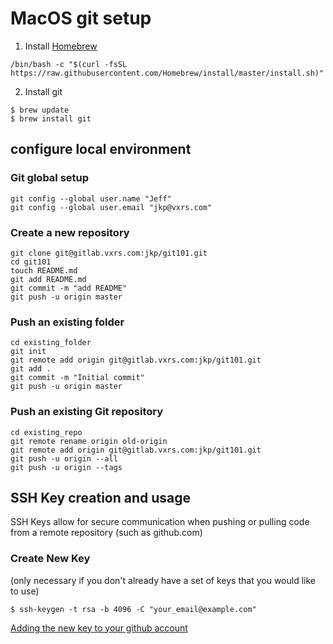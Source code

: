 # MacOS git setup

1) Install [Homebrew](https://brew.sh)

```
/bin/bash -c "$(curl -fsSL https://raw.githubusercontent.com/Homebrew/install/master/install.sh)"
```

2) Install git 
```
$ brew update
$ brew install git
```

## configure local environment

### Git global setup

```
git config --global user.name "Jeff"
git config --global user.email "jkp@vxrs.com"
```

### Create a new repository

```
git clone git@gitlab.vxrs.com:jkp/git101.git
cd git101
touch README.md
git add README.md
git commit -m "add README"
git push -u origin master
```

### Push an existing folder

```
cd existing_folder
git init
git remote add origin git@gitlab.vxrs.com:jkp/git101.git
git add .
git commit -m "Initial commit"
git push -u origin master
```

### Push an existing Git repository

```
cd existing_repo
git remote rename origin old-origin
git remote add origin git@gitlab.vxrs.com:jkp/git101.git
git push -u origin --all
git push -u origin --tags
```

## SSH Key creation and usage

SSH Keys allow for secure communication when pushing or pulling code from a remote repository (such as github.com)

### Create New Key
  (only necessary if you don't already have a set of keys that you would like to use)

```
$ ssh-keygen -t rsa -b 4096 -C "your_email@example.com"
```
[Adding the new key to your github account](https://help.github.com/en/github/authenticating-to-github/adding-a-new-ssh-key-to-your-github-account)
